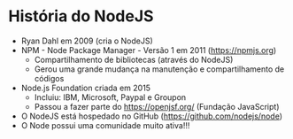 # História do NodeJS
* Ryan Dahl em 2009 (cria o NodeJS)
* NPM - Node Package Manager -  Versão 1 em 2011 (https://npmjs.org)
    - Compartilhamento de bibliotecas (através do NodeJS)
    - Gerou uma grande mudança na manutenção e compartilhamento de códigos
* Node.js Foundation criada em 2015
    - Incluiu: IBM, Microsoft, Paypal e Groupon
    - Passou a fazer parte do https://openjsf.org/ (Fundação JavaScript)
* O NodeJS está hospedado no GitHub (https://github.com/nodejs/node)
* O Node possui uma comunidade muito ativa!!!
